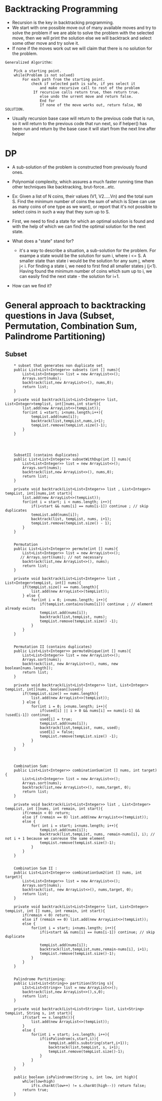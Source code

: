 # Backtracking Programming

- Recursion is the key in backtracking programming. 
- We start with one possible move out of many available moves
and try to solve the problem if we are able to solve
the problem with the selected move, then we will print 
the solution else we will backtrack and select some other move and try 
solve it.
- If none if the moves work out we will claim that there is no solution
for the problem.
```
Generalized Algorithm:
    
    Pick a starting point.
    while(Problem is not solved)
        For each path from the starting point.
            check if selected path is safe, if yes select it
                and make recursive call to rest of the problem
             If recursive calls return true, then return true.
                else undo the urrent move and return false.
                End for
                If none of the move works out, return false, NO SOLUTION.
```


- Usually recursion base case will return to the previous code
that is run, so it will return to the previous code that run next,
so if helper() has been run and return by the base case it will 
start from the next line after helper


# DP
- A sub-solution of the problem is constructed from previously found ones.
- Polynomial complexity, which assures a much faster running time than other 
techniques like backtracking, brut-force...etc.

- Ex: Given a list of N coins, their values (V1, V2.....Vn) and the total 
sum S. Find the minimum number of coins the sum of which is S(we can use as 
many coins of one type as we want), or report that it's not possible to
select coins in such a way that they sum up to S.

- First, we need to find a state for which an optimal solution is found
and with the help of which we can find the optimal solution for the 
next state.
- What does a "state" stand for?
    * it's a way to describe a situation, a sub-solution for the problem.
    For exampe a state would be the solution for sum i, where i <= S.
    A smaller state than state i would be the solution for any sum j, where 
    j< i. For finding a state i, we need to first find all smaller states
    j (j<1). Having found the minimum number of coins which sum up to i,
    we can easily find the next state - the solution for i+1.
- How can we find it?
    


 # General approach to backtracking questions in Java (Subset, Permutation, Combination Sum, Palindrome Partitioning)

## Subset
```
    * subset that generates non duplicate set 
    public List<List<Integer>> subsets (int [] nums){
        List<List<Integer>> list = new ArrayList<>();
        Arrays.sort(nums);
        backtrack(list,new ArrayList<>(), nums,0);
        return list;
    }

    private void backtrack(List<List<Integer>> list, List<Integer>templist, int[]nums,int start){
        list.add(new ArrayList<>(tempList));
        for(int i =start; i<nums.length;i++){
            tempList.add(nums[i]);
            backtrack(list,tempList,nums,i+1);
            tempList.remove(tempList.size()-1);
        }
    }




    SubsetII (contains duplicates)
    public List<List<Integer>> subsetWithDup(int [] nums){
        List<List<Integer>> list = new ArrayList<>();
        Arrays.sort(nums);
        backtrack(list,new ArrayList<>(), nums,0);
        return list;
    }

    private void backtrack(List<List<Integer>> list , List<Integer> tempList, int[]nums,int start){
        list.add(new ArrayList<>(tempList));
        for(int i = start; i < nums.length; i++){
            if(i<start && nums[i] == nums[i-1]) continue ; // skip duplicates
            temoList.add(nums[i]);
            backtrack(list, tempList, nums, i+1);
            tempList.remove(tempList.size() - 1);
        }
    }


    Permutation
    public List<List<Integer>> permute(int [] nums){
        List<List<Integer>> list = new ArrayList<>();
       // Arrays.sort(nums); // not necessary
        backtrack(list,new ArrayList<>(), nums);
        return list;
    }
    
    private void backtrack(List<List<Integer>> list , List<Integer>tempList, int[] nums){
        if(tempList.size() == nums.length){
            list.add(new ArrayList<>(tempList));
        } else {
            for(int i = 0; i<nums.length; i++){
                if(tempList.contains(nums[i])) continue ; // element already exists
                tempList.add(nums[i]);
                backtrack(list,tempList, nums);
                tempList.remove(tempList.size() -1);
            }
        }
    }


    Permutation II (contains duplicates)
    public List<List<Integer>> permuteUnique(int [] nums){
        List<List<Integer>> list = new ArrayList<>();
        Arrays.sort(nums);
        backtrack(list, new ArrayList<>(), nums, new boolean[nums.length]);
        return list;
    }

    private void backtrack(List<List<Integer>> list, List<Integer> tempList, int[]nums, boolean[]used){
        if(tempList.size() == nums.length){
            list.add(new ArrayList<>(tempList));
        } else {
            for(int i = 0; i<nums.length; i++){
                if(used[i] || i > 0 && nums[i] == nums[i-1] && !used[i-1]) continue;
                used[i] = true;
                tempList.add(nums[i]);
                backtrack(list,tempList, nums, used);
                used[i] = false;
                tempList.remove(tempList.size() -1);
            }
        }
    }



    Combination Sum:
    public List<List<Integer>> combinationSum(int [] nums, int target){
        List<List<Integer>> list = new ArrayList<>();
        Arrays.sort(nums);
        backtrack(list,new ArrayList<>(), nums,target, 0);
        return list;
    }

    private void backtrack(List<List<Integer>> list , List<Integer> tempList, int []nums, int remain, int start){
        if(remain < 0) return;
        else if (remain == 0) list.add(new ArrayList<>(tempList));
        else {
            for( int i = start; i<nums.length; i++){
                tempList.add(nums[i]);
                backtrack(list,tempList, nums, remain-nums[i], i); // not i + 1 because we canreuse the same element
                tempList.remove(tempList.size()-1);
            }
        }
    }


    Combination Sum II :
    public List<List<Integer>> combinationSum2(int [] nums, int target){
        List<List<Integer>> list = new ArrayList<>();
        Arrays.sort(nums);
        backtrack(list, new ArrayList<>(), nums,target, 0);
        return list;
    }

    private void backtrack(List<List<Integer>> list, List<Integer> tempList, int [] nums, int remain, int start){
        if(remain < 0) return;
        else if (remain == 0) list.add(new ArrayList<>(tempList));
        else {
            for(int i = start; i<nums.length; i++){
                if(i<start && nums[i] == nums[i-1]) continue; // skip duplicate

                tempList.add(nums[i]);
                backtrack(list,tempList,nums,remain-nums[i], i+1);
                tempList.remove(tempList.size()-1);
            }
        }
    }


    Palindrome Partitioning:
    public List<List<String>> partition(String s){
        LIst<List<String>> list = new ArrayList<>();
        backtrack(list,new ArrayList<>(),s,0);
        return list;
    }

    private void backtrack(List<List<String>> list, List<String> tempList, String s, int start){
        if(start == s.length()){
            list.add(new ArrayList<>(tempList));
        }
        else {
            for(int i = start; i<s.length; i++){
                if(isPalindrom(s,start,i)){
                    tempList.add(s.substring(start,i+1));
                    backtrack(list,tempList, s, i+1);
                    tempList.remove(tempList.size()-1);
                }
            }
        }
    }

    public boolean isPalindrome(String s, int low, int high){
        while(low<high)
            if(s.charAt(low++) != s.charAt(high--)) return false;
        return true;
    }


```

